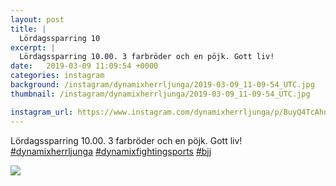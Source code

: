 ```yaml
---
layout: post
title: |
  Lördagssparring 10
excerpt: |
  Lördagssparring 10.00. 3 farbröder och en pöjk. Gott liv!   
date:   2019-03-09 11:09:54 +0000
categories: instagram
background: /instagram/dynamixherrljunga/2019-03-09_11-09-54_UTC.jpg
thumbnail: /instagram/dynamixherrljunga/2019-03-09_11-09-54_UTC.jpg

instagram_url: https://www.instagram.com/dynamixherrljunga/p/BuyQ4TcAhnv
---
```

Lördagssparring 10.00. 3 farbröder och en pöjk. Gott liv! [#dynamixherrljunga](https://www.instagram.com/explore/tags/dynamixherrljunga/) [#dynamixfightingsports](https://www.instagram.com/explore/tags/dynamixfightingsports/) [#bjj](https://www.instagram.com/explore/tags/bjj/)



<img src='{{ site.baseurl }}/instagram/dynamixherrljunga/2019-03-09_11-09-54_UTC.jpg' class='img-fluid' />
